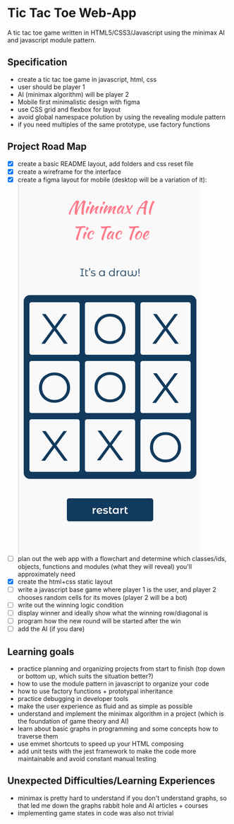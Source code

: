 # Tic Tac Toe Web-App
A tic tac toe game written in HTML5/CSS3/Javascript using the minimax AI and javascript module pattern.

## Specification
- create a tic tac toe game in javascript, html, css
- user should be player 1
- AI (minimax algorithm) will be player 2
- Mobile first minimalistic design with figma
- use CSS grid and flexbox for layout
- avoid global namespace polution by using the revealing module pattern
- if you need multiples of the same prototype, use factory functions

## Project Road Map
- [x] create a basic README layout, add folders and css reset file
- [x] create a wireframe for the interface
- [x] create a figma layout for mobile (desktop will be a variation of it): ![Figma mobile layout](images/figmaLayout.png)
- [ ] plan out the web app with a flowchart and determine which classes/ids, objects, functions and modules (what they will reveal) you'll approximately need
- [x] create the html+css static layout
- [ ] write a javascript base game where player 1 is the user, and player 2 chooses random cells for its moves (player 2 will be a bot)
- [ ] write out the winning logic condition
- [ ] display winner and ideally show what the winning row/diagonal is
- [ ] program how the new round will be started after the win
- [ ] add the AI (if you dare)

## Learning goals
- practice planning and organizing projects from start to finish (top down or bottom up, which suits the situation better?)
- how to use the module pattern in javascript to organize your code
- how to use factory functions + prototypal inheritance
- practice debugging in developer tools
- make the user experience as fluid and as simple as possible
- understand and implement the minimax algorithm in a project (which is the foundation of game theory and AI)
- learn about basic graphs in programming and some concepts how to traverse them
- use emmet shortcuts to speed up your HTML composing
- add unit tests with the jest framework to make the code more maintainable and avoid constant manual testing

## Unexpected Difficulties/Learning Experiences
- minimax is pretty hard to understand if you don't understand graphs, so that led me down the graphs rabbit hole and AI articles + courses
- implementing game states in code was also not trivial



